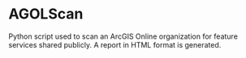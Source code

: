 # AGOLScan
Python script used to scan an ArcGIS Online organization for feature services shared publicly.  A report in HTML format is generated.
